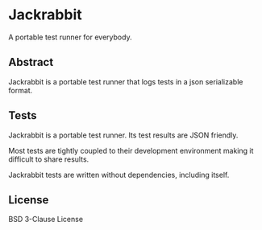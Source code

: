 # Jackrabbit

A portable test runner for everybody.

## Abstract

Jackrabbit is a portable test runner that logs tests in a json serializable
format.

## Tests

Jackrabbit is a portable test runner. Its test results are JSON friendly.

Most tests are tightly coupled to their development environment making it
difficult to share results.

Jackrabbit tests are written without dependencies, including itself.

## License

BSD 3-Clause License